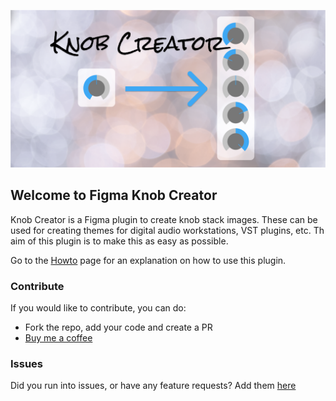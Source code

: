 ![cover](/assets/cover.png)

## Welcome to Figma Knob Creator

Knob Creator is a Figma plugin to create knob stack images. These can be used for creating themes for digital audio workstations, VST plugins, etc. Th aim of this plugin is to make this as easy as possible.

Go to the [Howto](/figma-knob-creator/howto) page for an explanation on how to use this plugin.

### Contribute

If you would like to contribute, you can do:

* Fork the repo, add your code and create a PR
* [Buy me a coffee](https://www.buymeacoffee.com/navelpluisje)

### Issues

Did you run into issues, or have any feature requests? Add them [here](https://github.com/navelpluisje/figma-knob-creator/issues)
